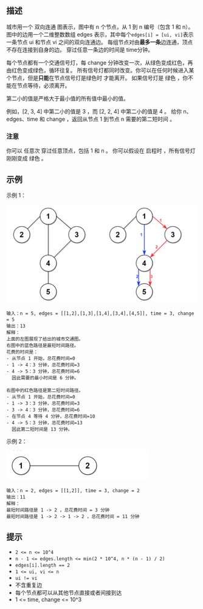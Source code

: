 ## 描述
城市用一个 双向连通 图表示，图中有 n 个节点，从 1 到 n 编号（包含 1 和 n）。
图中的边用一个二维整数数组 edges 表示，其中每个`edges[i] = [ui, vi]`表示一条节点 ui 和节点 vi 之间的双向连通边。
每组节点对由**最多一条**边连通，顶点不存在连接到自身的边。
穿过任意一条边的时间是 time分钟。

每个节点都有一个交通信号灯，每 change 分钟改变一次，从绿色变成红色，再由红色变成绿色，循环往复。
所有信号灯都同时改变。你可以在任何时候进入某个节点，但是**只能**在节点信号灯是绿色时 才能离开。
如果信号灯是 绿色 ，你不能在节点等待，必须离开。

第二小的值是严格大于最小值的所有值中最小的值。

例如，[2, 3, 4] 中第二小的值是 3 ，而 [2, 2, 4] 中第二小的值是 4 。
给你 n、edges、time 和 change ，返回从节点 1 到节点 n 需要的第二短时间 。

### 注意

你可以 任意次 穿过任意顶点，包括 1 和 n 。
你可以假设在 启程时 ，所有信号灯刚刚变成 绿色 。

## 示例

示例 1：

![demo1.png](demo1.png)

```
输入：n = 5, edges = [[1,2],[1,3],[1,4],[3,4],[4,5]], time = 3, change = 5
输出：13
解释：
上面的左图展现了给出的城市交通图。
右图中的蓝色路径是最短时间路径。
花费的时间是：
- 从节点 1 开始，总花费时间=0
- 1 -> 4：3 分钟，总花费时间=3
- 4 -> 5：3 分钟，总花费时间=6
  因此需要的最小时间是 6 分钟。

右图中的红色路径是第二短时间路径。
- 从节点 1 开始，总花费时间=0
- 1 -> 3：3 分钟，总花费时间=3
- 3 -> 4：3 分钟，总花费时间=6
- 在节点 4 等待 4 分钟，总花费时间=10
- 4 -> 5：3 分钟，总花费时间=13
  因此第二短时间是 13 分钟。      
```
示例 2：


![demo2.png](demo2.png)

```
输入：n = 2, edges = [[1,2]], time = 3, change = 2
输出：11
解释：
最短时间路径是 1 -> 2 ，总花费时间 = 3 分钟
最短时间路径是 1 -> 2 -> 1 -> 2 ，总花费时间 = 11 分钟
```

## 提示

- `2 <= n <= 10^4`
- `n - 1 <= edges.length <= min(2 * 10^4, n * (n - 1) / 2)`
- `edges[i].length == 2`
- `1 <= ui, vi <= n`
- `ui != vi`
- 不含重复边
- 每个节点都可以从其他节点直接或者间接到达
- 1 <= time, change <= 10^3